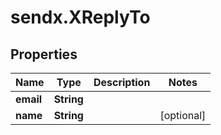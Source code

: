 # sendx.XReplyTo

## Properties

Name | Type | Description | Notes
------------ | ------------- | ------------- | -------------
**email** | **String** |  | 
**name** | **String** |  | [optional] 


